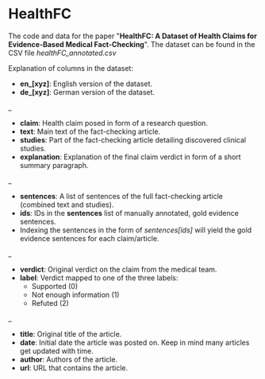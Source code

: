# HealthFC
The code and data for the paper "**HealthFC: A Dataset of Health Claims for Evidence-Based Medical Fact-Checking**". The dataset can be found in the CSV file _healthFC_annotated.csv_


Explanation of columns in the dataset:

- **en_[xyz]**: English version of the dataset.
- **de_[xyz]**: German version of the dataset.

  
 _
- **claim**: Health claim posed in form of a research question.
- **text**: Main text of the fact-checking article.
- **studies**: Part of the fact-checking article detailing discovered clinical studies.
- **explanation**: Explanation of the final claim verdict in form of a short summary paragraph.

_
- **sentences**: A list of sentences of the full fact-checking article (combined text and studies).
- **ids**: IDs in the **sentences** list of manually annotated, gold evidence sentences.
- Indexing the sentences in the form of _sentences[ids]_ will yield the gold evidence sentences for each claim/article.

_
- **verdict**: Original verdict on the claim from the medical team.
- **label**: Verdict mapped to one of the three labels:
  -  Supported (0)
  -  Not enough information (1)
  -  Refuted (2)

_
- **title**: Original title of the article.
- **date**: Initial date the article was posted on. Keep in mind many articles get updated with time.
- **author**: Authors of the article.
- **url**: URL that contains the article.
